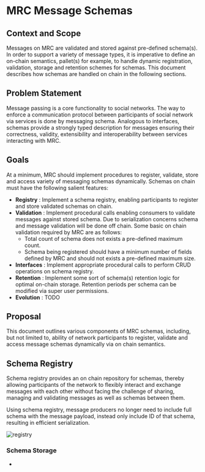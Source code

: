 # MRC Message Schemas

## Context and Scope

Messages on MRC are validated and stored against pre-defined schema(s). In order to support a variety of message types, it is imperative to define an on-chain semantics, pallet(s) for example, to handle dynamic registration, validation, storage and retention schemes for schemas.
This document describes how schemas are handled on chain in the following sections.

## Problem Statement

Message passing is a core functionality to social networks. The way to enforce a communication protocol between participants of social network via services is done by messaging schema. Analogous to interfaces, schemas provide a strongly typed description for messages ensuring their correctness, validity, extensibility and interoperability between services interacting with MRC.

## Goals

At a minimum, MRC should implement procedures to register, validate, store and access variety of messaging schemas dynamically. Schemas on chain must have the following salient features:

- **Registry** : Implement a schema registry, enabling participants to register and store validated schemas on chain.
- **Validation** : Implement procedural calls enabling consumers to validate messages against stored schema. Due to serialization concerns schema and message validation will be done off chain. Some basic on chain validation required by MRC are as follows:
  - Total count of schema does not exists a pre-defined maximum count.
  - Schema being registered should have a minimum number of fields defined by MRC and should not exists a pre-defined maximum size.
- **Interfaces** : Implement appropriate procedural calls to perform CRUD operations on schema registry.
- **Retention** : Implement some sort of schema(s) retention logic  for optimal on-chain storage. Retention periods per schema can be modified via super user permissions.
- **Evolution** : TODO

## Proposal

This document outlines various components of MRC schemas, including, but not limited to, ability of network participants to register, validate and access message schemas dynamically via on chain semantics.

## Schema Registry

Schema registry provides an on chain repository for schemas, thereby allowing participants of the network to flexibly interact and exchange messages with each other without facing the challenge of sharing, managing and validating messages as well as schemas between them.

Using schema registry, message producers no longer need to include full schema with the message payload, instead only include ID of that schema, resulting in efficient serialization.

![registry](https://user-images.githubusercontent.com/61435908/163263866-adf36d23-0968-42cd-8d50-6025bb7c455b.png)

### Schema Storage

- 
